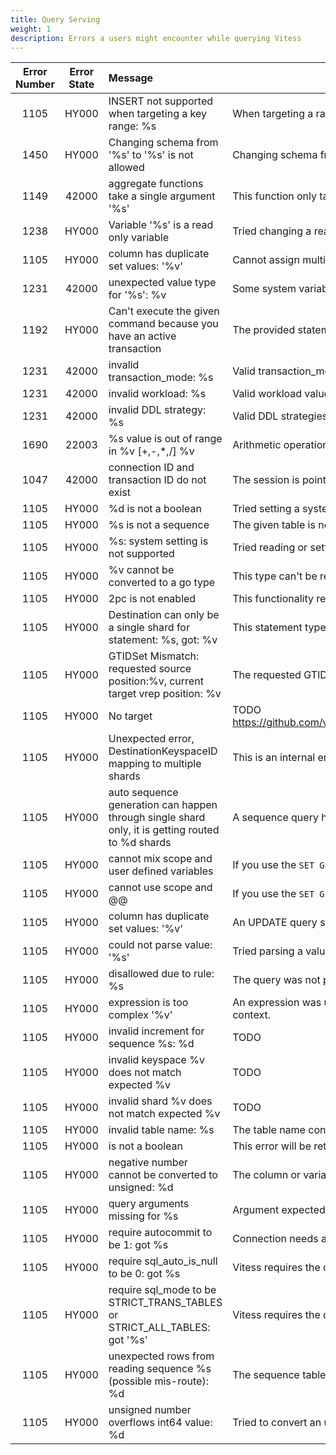 ```yaml
---
title: Query Serving
weight: 1
description: Errors a users might encounter while querying Vitess
---
```


| Error Number | Error State |  Message | Meaning |
| :--: |:--: | :-- | -- |
| 1105 | HY000 | INSERT not supported when targeting a key range: %s | When targeting a range of shards, Vitess doesn't know which shard to send the INSERT to, so this is not supported.  |
| 1450 | HY000 | Changing schema from '%s' to '%s' is not allowed | Changing schema from rename command is not valid |
| 1149 | 42000 | aggregate functions take a single argument '%s' | This function only takes a single argument. |
| 1238 | HY000 | Variable '%s' is a read only variable | Tried changing a read-only system variable |
| 1105 | HY000 | column has duplicate set values: '%v' | Cannot assign multiple values to a column in an update statement |
| 1231 | 42000 | unexpected value type for '%s': %v | Some system variables require a specific type to be used |
| 1192 | HY000 | Can't execute the given command because you have an active transaction | The provided statement cannot be executed inside a transaction. |
| 1231 | 42000 | invalid transaction_mode: %s | Valid transaction_mode values are 'SINGLE', 'MULTI' or 'TWOPC' |
| 1231 | 42000 | invalid workload: %s | Valid workload values are 'OLTP', 'OLAP' or 'DBA' |
| 1231 | 42000 | invalid DDL strategy: %s | Valid DDL strategies are gh-ost, pt-osc |
| 1690 | 22003 | %s value is out of range in %v [+,-,*,/] %v | Arithmetic operation lead to out of range value for the type |
| 1047 | 42000 | connection ID and transaction ID do not exist | The session is pointing to a transaction and/or reserved connection that is not valid |
| 1105 | HY000 | %d is not a boolean | Tried setting a system variable to a value that could not be converted a boolean value  |
| 1105 | HY000 | %s is not a sequence | The given table is not a sequence table |
| 1105 | HY000 | %s: system setting is not supported | Tried reading or setting a system variable that is not supported |
| 1105 | HY000 | %v cannot be converted to a go type | This type can't be represented as a golang value |
| 1105 | HY000 | 2pc is not enabled | This functionality requires 2PC. Read more about 'transaction_mode' to learn how to enable it. |
| 1105 | HY000 | Destination can only be a single shard for statement: %s, got: %v | This statement type can only be executed against a single shard. You need to change the target string so a single shard in targeted.|
| 1105 | HY000 | GTIDSet Mismatch: requested source position:%v, current target vrep position: %v | The requested GTIDSet does not exist in the vrep stream.  |
| 1105 | HY000 | No target | TODO https://github.com/vitessio/vitess/blob/9542883311c0849c645cfb1b5c77ac761990b31b/go/vt/vttablet/tabletserver/state_manager.go#L376 |
| 1105 | HY000 | Unexpected error, DestinationKeyspaceID mapping to multiple shards | This is an internal error. If you see this error, please report it as a bug. |
| 1105 | HY000 | auto sequence generation can happen through single shard only, it is getting routed to %d shards | A sequence query has to be routed to a single shard, but this query was not. |
| 1105 | HY000 | cannot mix scope and user defined variables | If you use the `SET GLOBAL` form, specify the variable without any `@` symbols |
| 1105 | HY000 | cannot use scope and @@ | If you use the `SET GLOBAL` form, specify the variable without any `@` symbols |
| 1105 | HY000 | column has duplicate set values: '%v' | An UPDATE query should only list a column to be updated once |
| 1105 | HY000 | could not parse value: '%s' | Tried parsing a value as a number but failed |
| 1105 | HY000 | disallowed due to rule: %s | The query was not permitted to execute because the session was lacking permissions to do so |
| 1105 | HY000 | expression is too complex '%v' | An expression was used that is not recognized by Vitess. Arithmetics and function calls are examples of expressions that are too complex in this context.|
| 1105 | HY000 | invalid increment for sequence %s: %d | TODO |
| 1105 | HY000 | invalid keyspace %v does not match expected %v | TODO |
| 1105 | HY000 | invalid shard %v does not match expected %v | TODO |
| 1105 | HY000 | invalid table name: %s | The table name contains invalid characters |
| 1105 | HY000 | is not a boolean | This error will be returned if you try to set a variable to a value that can't be converted to a boolean value. |
| 1105 | HY000 | negative number cannot be converted to unsigned: %d | The column or variable is expecting an unsigned int, and negative numbers invalid here. |
| 1105 | HY000 | query arguments missing for %s | Argument expected but was missing. |
| 1105 | HY000 | require autocommit to be 1: got %s | Connection needs autocommit to be enabled, but it was not. |
| 1105 | HY000 | require sql_auto_is_null to be 0: got %s | Vitess requires the connection not use the auto_col functionality |
| 1105 | HY000 | require sql_mode to be STRICT_TRANS_TABLES or STRICT_ALL_TABLES: got '%s' | Vitess requires the connection to be in STRICT mode; either or both of these settings need to be enabled. |
| 1105 | HY000 | unexpected rows from reading sequence %s (possible mis-route): %d | The sequence table used returned invalid results. |
| 1105 | HY000 | unsigned number overflows int64 value: %d | Tried to convert an unsigned integer into a signed integer, and the value overflows |
